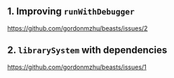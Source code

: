 ## 1. Improving `runWithDebugger`
https://github.com/gordonmzhu/beasts/issues/2

## 2. `librarySystem` with dependencies
https://github.com/gordonmzhu/beasts/issues/1
